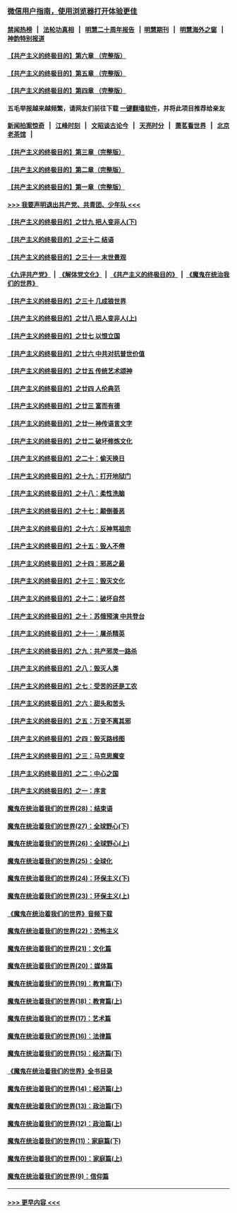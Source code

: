 ### [微信用户指南，使用浏览器打开体验更佳](https://github.com/gfw-breaker/banned-news1/blob/master/indexes/wechat-guide.md?t=0)
#### [禁闻热榜](热点新闻.md?t=0)  &nbsp;&nbsp;|&nbsp;&nbsp; [法轮功真相](https://github.com/gfw-breaker/truth/blob/master/README.md?t=0) &nbsp;&nbsp;|&nbsp;&nbsp; [明慧二十周年报告](https://github.com/gfw-breaker/mh-reports/blob/master/README.md?t=0) &nbsp;&nbsp;|&nbsp;&nbsp;[明慧期刊](https://github.com/gfw-breaker/mh-qikan) &nbsp;&nbsp;|&nbsp;&nbsp; [明慧海外之窗](https://github.com/gfw-breaker/mh-news/blob/master/README.md?t=0) &nbsp;&nbsp;|&nbsp;&nbsp; [神韵特别报道](https://github.com/gfw-breaker/mh-news/blob/master/shenyun.md?t=0)
#### [【共产主义的终极目的】第六章 （完整版）](../pages/nsc422/n11428913.md?t=02150155) 
#### [【共产主义的终极目的】第五章 （完整版）](../pages/nsc422/n11428912.md?t=02150155) 
#### [【共产主义的终极目的】第四章 （完整版）](../pages/nsc422/n11428907.md?t=02150155) 
#### 五毛举报越来越频繁，请网友们前往下载 [一键翻墙软件](https://github.com/gfw-breaker/ssr-accounts)，并将此项目推荐给亲友
#### [新闻拍案惊奇](https://github.com/gfw-breaker/banned-news1/blob/master/pages/link4.md) &nbsp;&nbsp;|&nbsp;&nbsp; [江峰时刻](https://github.com/gfw-breaker/banned-news1/blob/master/pages/link4.md) &nbsp;&nbsp;|&nbsp;&nbsp; [文昭谈古论今](https://github.com/gfw-breaker/banned-news1/blob/master/pages/link4.md) &nbsp;&nbsp;|&nbsp;&nbsp; [天亮时分](https://github.com/gfw-breaker/banned-news1/blob/master/pages/link4.md) &nbsp;&nbsp;|&nbsp;&nbsp; [萧茗看世界](https://github.com/gfw-breaker/banned-news1/blob/master/pages/link4.md) &nbsp;&nbsp;|&nbsp;&nbsp; [北京老茶馆](https://github.com/gfw-breaker/banned-news1/blob/master/pages/link4.md) &nbsp;&nbsp;|&nbsp;&nbsp; 
#### [【共产主义的终极目的】第三章（完整版）](../pages/nsc422/n11428848.md?t=02150155) 
#### [【共产主义的终极目的】第二章（完整版）](../pages/nsc422/n11428831.md?t=02150155) 
#### [【共产主义的终极目的】第一章（完整版）](../pages/nsc422/n11417651.md?t=02150155) 
#### [>>> 我要声明退出共产党、共青团、少年队 <<<](https://github.com/begood0513/goodnews/blob/master/quit/letter.md) 
#### [【共产主义的终极目的】之廿九 把人变非人(下)](../pages/nsc422/n11344140.md?t=02150155) 
#### [【共产主义的终极目的】之三十二 结语](../pages/nsc422/n11360535.md?t=02150155) 
#### [【共产主义的终极目的】之三十一 末世景观](../pages/nsc422/n11351129.md?t=02150155) 
#### [《九评共产党》](https://github.com/begood0513/9ping.md/blob/master/README.md) &nbsp;|&nbsp; [《解体党文化》](../../../../jtdwh.md/blob/master/README.md)  &nbsp;|&nbsp; [《共产主义的终极目的》](../../../../gczydzjmd.md/blob/master/README.md) &nbsp;|&nbsp; [《魔鬼在统治我们的世界》](../../../../mgztzwmdsj.md/blob/master/README.md) 
#### [【共产主义的终极目的】之三十 几成狼世界](../pages/nsc422/n11348280.md?t=02150155) 
#### [【共产主义的终极目的】之廿八 把人变非人(上)](../pages/nsc422/n11340492.md?t=02150155) 
#### [【共产主义的终极目的】之廿七 以恨立国](../pages/nsc422/n11336944.md?t=02150155) 
#### [【共产主义的终极目的】之廿六 中共对抗普世价值](../pages/nsc422/n11324785.md?t=02150155) 
#### [【共产主义的终极目的】之廿五 传统艺术颂神](../pages/nsc422/n11296396.md?t=02150155) 
#### [【共产主义的终极目的】之廿四 人伦典范](../pages/nsc422/n11296397.md?t=02150155) 
#### [【共产主义的终极目的】之廿三 富而有德](../pages/nsc422/n11283598.md?t=02150155) 
#### [【共产主义的终极目的】之廿一 神传语言文字](../pages/nsc422/n11263265.md?t=02150155) 
#### [【共产主义的终极目的】之廿二 破坏修炼文化](../pages/nsc422/n11245728.md?t=02150155) 
#### [【共产主义的终极目的】之二十：偷天换日](../pages/nsc422/n11238846.md?t=02150155) 
#### [【共产主义的终极目的】之十九：打开地狱门](../pages/nsc422/n11206376.md?t=02150155) 
#### [【共产主义的终极目的】之十八：柔性洗脑](../pages/nsc422/n11199994.md?t=02150155) 
#### [【共产主义的终极目的】之十七：颠倒善恶](../pages/nsc422/n11179782.md?t=02150155) 
#### [【共产主义的终极目的】之十六：反神骂祖宗](../pages/nsc422/n11166798.md?t=02150155) 
#### [【共产主义的终极目的】之十五：毁人不倦](../pages/nsc422/n11166792.md?t=02150155) 
#### [【共产主义的终极目的】之十四：邪恶之最](../pages/nsc422/n11150249.md?t=02150155) 
#### [【共产主义的终极目的】之十三：毁灭文化](../pages/nsc422/n11135227.md?t=02150155) 
#### [【共产主义的终极目的】之十二：破坏自然](../pages/nsc422/n11135214.md?t=02150155) 
#### [【共产主义的终极目的】之十：苏俄预演 中共登台](../pages/nsc422/n11118424.md?t=02150155) 
#### [【共产主义的终极目的】之十一：屠杀精英](../pages/nsc422/n11118442.md?t=02150155) 
#### [【共产主义的终极目的】之九：共产邪灵一路杀](../pages/nsc422/n11114139.md?t=02150155) 
#### [【共产主义的终极目的】之八：毁灭人类](../pages/nsc422/n11108503.md?t=02150155) 
#### [【共产主义的终极目的】之七：受苦的还是工农](../pages/nsc422/n11101809.md?t=02150155) 
#### [【共产主义的终极目的】之六：甜头和苦头](../pages/nsc422/n11096971.md?t=02150155) 
#### [【共产主义的终极目的】之五：万变不离其邪](../pages/nsc422/n11091285.md?t=02150155) 
#### [【共产主义的终极目的】之四：毁灭路线图](../pages/nsc422/n11086284.md?t=02150155) 
#### [【共产主义的终极目的】之三：马克思魔变](../pages/nsc422/n11061941.md?t=02150155) 
#### [【共产主义的终极目的】之二：中心之国](../pages/nsc422/n11047728.md?t=02150155) 
#### [【共产主义的终极目的】之一：序言](../pages/nsc422/n11086077.md?t=02150155) 
#### [魔鬼在统治着我们的世界(28)：结束语](../pages/nsc422/n10936246.md?t=02150155) 
#### [魔鬼在统治着我们的世界(27)：全球野心(下)](../pages/nsc422/n10928319.md?t=02150155) 
#### [魔鬼在统治着我们的世界(26)：全球野心(上)](../pages/nsc422/n10900318.md?t=02150155) 
#### [魔鬼在统治着我们的世界(25)：全球化](../pages/nsc422/n10788205.md?t=02150155) 
#### [魔鬼在统治着我们的世界(24)：环保主义(下)](../pages/nsc422/n10695307.md?t=02150155) 
#### [魔鬼在统治着我们的世界(23)：环保主义(上)](../pages/nsc422/n10688613.md?t=02150155) 
#### [《魔鬼在统治着我们的世界》音频下载](../pages/nsc422/n10635553.md?t=02150155) 
#### [魔鬼在统治着我们的世界(22)：恐怖主义](../pages/nsc422/n10614727.md?t=02150155) 
#### [魔鬼在统治着我们的世界(21)：文化篇](../pages/nsc422/n10597706.md?t=02150155) 
#### [魔鬼在统治着我们的世界(20)：媒体篇](../pages/nsc422/n10586579.md?t=02150155) 
#### [魔鬼在统治着我们的世界(19)：教育篇(下)](../pages/nsc422/n10564808.md?t=02150155) 
#### [魔鬼在统治着我们的世界(18)：教育篇(上)](../pages/nsc422/n10526970.md?t=02150155) 
#### [魔鬼在统治着我们的世界(17)：艺术篇](../pages/nsc422/n10499093.md?t=02150155) 
#### [魔鬼在统治着我们的世界(16)：法律篇](../pages/nsc422/n10485969.md?t=02150155) 
#### [魔鬼在统治着我们的世界(15)：经济篇(下)](../pages/nsc422/n10469975.md?t=02150155) 
#### [《魔鬼在统治着我们的世界》全书目录](../pages/nsc422/n10464261.md?t=02150155) 
#### [魔鬼在统治着我们的世界(14)：经济篇(上)](../pages/nsc422/n10457370.md?t=02150155) 
#### [魔鬼在统治着我们的世界(13)：政治篇(下)](../pages/nsc422/n10448270.md?t=02150155) 
#### [魔鬼在统治着我们的世界(12)：政治篇(上)](../pages/nsc422/n10444576.md?t=02150155) 
#### [魔鬼在统治着我们的世界(11)：家庭篇(下)](../pages/nsc422/n10440961.md?t=02150155) 
#### [魔鬼在统治着我们的世界(10)：家庭篇(上)](../pages/nsc422/n10435448.md?t=02150155) 
#### [魔鬼在统治着我们的世界(9)：信仰篇](../pages/nsc422/n10432159.md?t=02150155) 

----
#### [ >>> 更早内容 <<< ](../indexes/nsc422-earlier.md)
